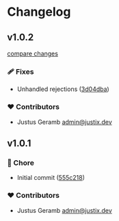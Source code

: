# Changelog


## v1.0.2

[compare changes](https://github.com/devite-io/ecourier-client/compare/v1.0.1...v1.0.2)

### 🩹 Fixes

- Unhandled rejections ([3d04dba](https://github.com/devite-io/ecourier-client/commit/3d04dba))

### ❤️ Contributors

- Justus Geramb <admin@justix.dev>

## v1.0.1


### 🏡 Chore

- Initial commit ([555c218](https://github.com/devite-io/ecourier-client/commit/555c218))

### ❤️ Contributors

- Justus Geramb <admin@justix.dev>

